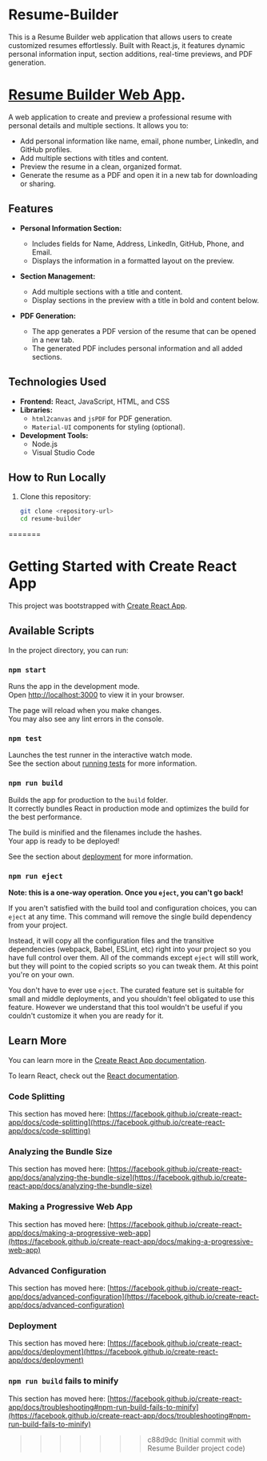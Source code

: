 
# Resume-Builder
This is a Resume Builder web application that allows users to create customized resumes effortlessly. Built with React.js, it features dynamic personal information input, section additions, real-time previews, and PDF generation.
# [Resume Builder Web App](https://github.com/Xahidian/Resume-Builder/blob/main/RESUME%20BUILDER.jpg).
A web application to create and preview a professional resume with personal details and multiple sections. It allows you to:
- Add personal information like name, email, phone number, LinkedIn, and GitHub profiles.
- Add multiple sections with titles and content.
- Preview the resume in a clean, organized format.
- Generate the resume as a PDF and open it in a new tab for downloading or sharing.

## Features

- **Personal Information Section:** 
  - Includes fields for Name, Address, LinkedIn, GitHub, Phone, and Email.
  - Displays the information in a formatted layout on the preview.

- **Section Management:**
  - Add multiple sections with a title and content.
  - Display sections in the preview with a title in bold and content below.

- **PDF Generation:**
  - The app generates a PDF version of the resume that can be opened in a new tab.
  - The generated PDF includes personal information and all added sections.

## Technologies Used

- **Frontend:** React, JavaScript, HTML, and CSS
- **Libraries:** 
  - `html2canvas` and `jsPDF` for PDF generation.
  - `Material-UI` components for styling (optional).
- **Development Tools:** 
  - Node.js
  - Visual Studio Code

## How to Run Locally

1. Clone this repository:
   ```bash
   git clone <repository-url>
   cd resume-builder
=======
# Getting Started with Create React App

This project was bootstrapped with [Create React App](https://github.com/facebook/create-react-app).

## Available Scripts

In the project directory, you can run:

### `npm start`

Runs the app in the development mode.\
Open [http://localhost:3000](http://localhost:3000) to view it in your browser.

The page will reload when you make changes.\
You may also see any lint errors in the console.

### `npm test`

Launches the test runner in the interactive watch mode.\
See the section about [running tests](https://facebook.github.io/create-react-app/docs/running-tests) for more information.

### `npm run build`

Builds the app for production to the `build` folder.\
It correctly bundles React in production mode and optimizes the build for the best performance.

The build is minified and the filenames include the hashes.\
Your app is ready to be deployed!

See the section about [deployment](https://facebook.github.io/create-react-app/docs/deployment) for more information.

### `npm run eject`

**Note: this is a one-way operation. Once you `eject`, you can't go back!**

If you aren't satisfied with the build tool and configuration choices, you can `eject` at any time. This command will remove the single build dependency from your project.

Instead, it will copy all the configuration files and the transitive dependencies (webpack, Babel, ESLint, etc) right into your project so you have full control over them. All of the commands except `eject` will still work, but they will point to the copied scripts so you can tweak them. At this point you're on your own.

You don't have to ever use `eject`. The curated feature set is suitable for small and middle deployments, and you shouldn't feel obligated to use this feature. However we understand that this tool wouldn't be useful if you couldn't customize it when you are ready for it.

## Learn More

You can learn more in the [Create React App documentation](https://facebook.github.io/create-react-app/docs/getting-started).

To learn React, check out the [React documentation](https://reactjs.org/).

### Code Splitting

This section has moved here: [https://facebook.github.io/create-react-app/docs/code-splitting](https://facebook.github.io/create-react-app/docs/code-splitting)

### Analyzing the Bundle Size

This section has moved here: [https://facebook.github.io/create-react-app/docs/analyzing-the-bundle-size](https://facebook.github.io/create-react-app/docs/analyzing-the-bundle-size)

### Making a Progressive Web App

This section has moved here: [https://facebook.github.io/create-react-app/docs/making-a-progressive-web-app](https://facebook.github.io/create-react-app/docs/making-a-progressive-web-app)

### Advanced Configuration

This section has moved here: [https://facebook.github.io/create-react-app/docs/advanced-configuration](https://facebook.github.io/create-react-app/docs/advanced-configuration)

### Deployment

This section has moved here: [https://facebook.github.io/create-react-app/docs/deployment](https://facebook.github.io/create-react-app/docs/deployment)

### `npm run build` fails to minify

This section has moved here: [https://facebook.github.io/create-react-app/docs/troubleshooting#npm-run-build-fails-to-minify](https://facebook.github.io/create-react-app/docs/troubleshooting#npm-run-build-fails-to-minify)
>>>>>>> c88d9dc (Initial commit with Resume Builder project code)
